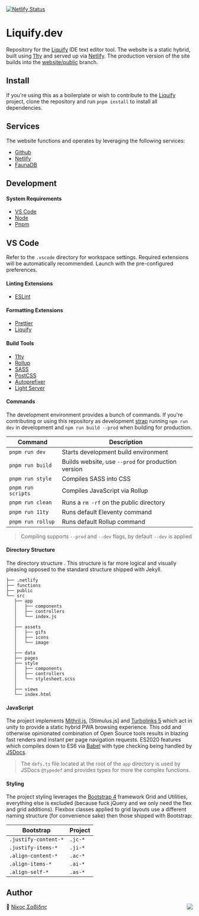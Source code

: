 [![Netlify Status](https://api.netlify.com/api/v1/badges/dde0cdba-7d6d-4621-8972-2f42b46a7e53/deploy-status)](https://app.netlify.com/sites/liquify/deploys)

# Liquify.dev

Repository for the [Liquify](https://liquify.dev) IDE text editor tool. The website is a static hybrid, built using [11ty](https://11ty.dev) and served up via [Netlify](https://ww.netlify.com). The production version of the site builds into the [website/public](https://github.com/panoply/liquify/tree/public) branch.

## Install

If you're using this as a boilerplate or wish to contribute to the [Liquify](#) project, clone the repository and run `pnpm install` to install all dependencies.

## Services

The website functions and operates by leveraging the following services:

- [Github](https://github.com/)
- [Netlify](https://netlify.com/)
- [FaunaDB](https://fauna.com)

## Development

#### System Requirements

- [VS Code](https://code.visualstudio.com/)
- [Node](http://nodejs.org)
- [Pnpm](https://www.npmjs.com/)

## VS Code

Refer to the `.vscode` directory for workspace settings. Required extensions will be automatically recommended. Launch with the pre-configured preferences.

#### Linting Extensions

- [ESLint](https://marketplace.visualstudio.com/items?itemName=dbaeumer.vscode-eslint)

#### Formatting Extensions

- [Prettier](https://marketplace.visualstudio.com/items?itemName=esbenp.prettier-vscode)
- [Liquify](https://marketplace.visualstudio.com/items?itemName=sissel.shopify-liquid)

#### Build Tools

- [11ty](https://11ty.dev)
- [Rollup](https://rollupjs.org/)
- [SASS](https://sass-lang.com/)
- [PostCSS](https://postcss.org/)
- [Autoprefixer](https://github.com/postcss/autoprefixer)
- [Light Server](https://github.com/txchen/light-server)

#### Commands

The development environment provides a bunch of commands. If you're contributing or using this repository as development [strap](#) running `npm run dev` in development and `npm run build --prod` when building for production.

| Command            | Description                                         |
| ------------------ | --------------------------------------------------- |
| `pnpm run dev`     | Starts development build environment                |
| `pnpm run build`   | Builds website, use `--prod` for production version |
| `pnpm run style`   | Compiles SASS into CSS                              |
| `pnpm run scripts` | Compiles JavaScript via Rollup                      |
| `pnpm run clean`   | Runs a `rm -rf` on the public directory             |
| `pnpm run 11ty`    | Runs default Eleventy command                       |
| `pnpm run rollup`  | Runs default Rollup command                         |

> Compiling supports `--prod` and `--dev` flags, by default `--dev` is applied

#### Directory Structure

The directory structure . This structure is far more logical and visually pleasing opposed to the standard structure shipped with Jekyll.

```
├── .netlify
├── functions
├── public
└── src
   ├── app
   │   ├── components
   │   ├── controllers
   │   └── index.js
   │
   ├── assets
   │   ├── gifs
   │   ├── icons
   │   └── image
   │
   ├── data
   ├── pages
   ├── style
   │   ├── components
   │   ├── controllers
   │   └── stylesheet.scss
   │
   ├── views
   └── index.html
```

#### JavaScript

The project implements [Mithril.js](#), [Stimulus.js] and [Turbolinks 5](#) which act in unity to provide a static hybrid PWA browsing experience. This odd and otherwise opinionated combination of Open Source tools results in blazing fast renders and instant per page navigation requests. ES2020 features which compiles down to ES6 via [Babel](#) with type checking being handled by [JSDocs](#).

> The `defs.ts` file located at the root of the `app` directory is used by JSDocs `@typedef` and provides types for more the complex functions.

#### Styling

The project styling leverages the [Bootstrap 4](#) framework Grid and Utilities, everything else is excluded (because fuck jQuery and we only need the flex and grid additions). Flexbox classes applied to grid layouts use a different naming structure (for convenience sake) then those shipped with Bootstrap:

| Bootstrap            | Project |
| -------------------- | ------- |
| `.justify-content-*` | `.jc-*` |
| `.justify-items-*`   | `.ji-*` |
| `.align-content-*`   | `.ac-*` |
| `.align-items-*`     | `.ai-*` |
| `.align-self-*`      | `.as-*` |

## Author

🥛 [Νίκος Σαβίδης](mailto:nicos@gmx.com) <img align="right" src="https://img.shields.io/badge/-@sisselsiv-1DA1F2?logo=twitter&logoColor=fff" />
